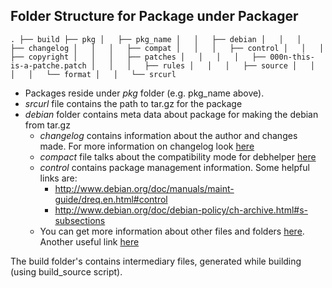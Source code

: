 Folder Structure for Package under Packager
-------------------------------------------
``
.
├── build
├── pkg
│   ├── pkg_name
│   │   ├── debian
│   │   │   ├── changelog
│   │   │   ├── compat
│   │   │   ├── control
│   │   │   ├── copyright
│   │   │   ├── patches
│   │   │   │   ├── 000n-this-is-a-patche.patch
│   │   │   ├── rules
│   │   │   ├── source
│   │   │   │   └── format
│   │   └── srcurl
``

* Packages reside under _pkg_ folder (e.g. pkg_name above).
* _srcurl_ file contains the path to tar.gz for the package
* _debian_ folder contains meta data about package for making the
  debian from tar.gz
    * _changelog_ contains information about the author and changes
      made. For more information on changelog look
      [here](http://www.debian.org/doc/debian-policy/ch-source.html#s-dpkgchangelog)
    * _compact_ file talks about the compatibility mode for debhelper
      [here](http://manpages.ubuntu.com/manpages/raring/en/man7/debhelper.7.html#contenttoc8)
    * _control_ contains package management information. Some
      helpful links are:
        * http://www.debian.org/doc/manuals/maint-guide/dreq.en.html#control
        * http://www.debian.org/doc/debian-policy/ch-archive.html#s-subsections
    * You can get more information about other files and folders
      [here](http://www.debian.org/doc/manuals/maint-guide/dother.en.html#compat). Another useful link [here](http://www.debian.org/doc/manuals/maint-guide/dreq.en.html)

The build folder's contains intermediary files, generated while building
(using build_source script).
